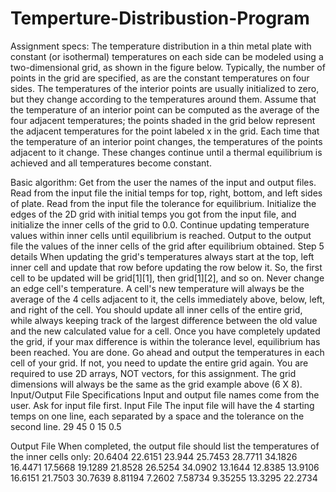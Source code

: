 # Temperture-Distribustion-Program

Assignment specs:
The temperature distribution in a thin metal plate with constant (or isothermal) temperatures on each side can be modeled using a two-dimensional grid, as shown in the figure below. Typically, the number of points in the grid are specified, as are the constant temperatures on four sides. The temperatures of the interior points are usually initialized to zero, but they change according to the temperatures around them. Assume that the temperature of an interior point can be computed as the average of the four adjacent temperatures; the points shaded in the grid below represent the adjacent temperatures for the point labeled x in the grid. Each time that the temperature of an interior point changes, the temperatures of the points adjacent to it change. These changes continue until a thermal equilibrium is achieved and all temperatures become constant.

Basic algorithm:
Get from the user the names of the input and output files.
Read from the input file the initial temps for top, right, bottom, and left sides of plate.
Read from the input file the tolerance for equilibrium.
Initialize the edges of the 2D grid with initial temps you got from the input file, and initialize the inner cells of the grid to 0.0.
Continue updating temperature values within inner cells until equilibrium is reached.
Output to the output file the values of the inner cells of the grid after equilibrium obtained.
Step 5 details
When updating the grid's temperatures always start at the top, left inner cell and update that row before updating the row below it. So, the first cell to be updated will be grid[1][1], then grid[1][2], and so on.
Never change an edge cell's temperature.
A cell's new temperature will always be the average of the 4 cells adjacent to it, the cells immediately above, below, left, and right of the cell.
You should update all inner cells of the entire grid, while always keeping track of the largest difference between the old value and the new calculated value for a cell. Once you have completely updated the grid, if your max difference is within the tolerance level, equilibrium has been reached. You are done. Go ahead and output the temperatures in each cell of your grid. If not, you need to update the entire grid again.
You are required to use 2D arrays, NOT vectors, for this assignment.
The grid dimensions will always be the same as the grid example above (6 X 8).
Input/Output File Specifications
Input and output file names come from the user. Ask for input file first.
Input File
The input file will have the 4 starting temps on one line, each separated by a space and the tolerance on the second line.
   29 45 0 15
   0.5
   

Output File
When completed, the output file should list the temperatures of the inner cells only:
   20.6404   22.6151    23.944   25.7453   28.7711   34.1826
   16.4471   17.5668   19.1289   21.8528   26.5254   34.0902
   13.1644   12.8385   13.9106   16.6151   21.7503   30.7639
   8.81194    7.2602   7.58734   9.35255   13.3295   22.2734



